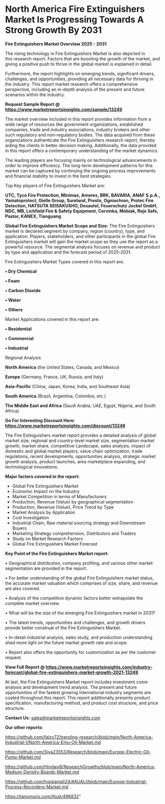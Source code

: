   # North America Fire Extinguishers Market Is Progressing Towards A Strong Growth By 2031

<Strong> Fire Extinguishers Market Overview 2025 - 2031</strong>

The rising technology in Fire Extinguishers Market is also depicted in this research report. Factors that are boosting the growth of the market, and giving a positive push to thrive in the global market is explained in detail.

Furthermore, the report highlights on emerging trends, significant drivers, challenges, and opportunities, providing all necessary data for thriving in the industry. This report market research offers a comprehensive perspective, including an in-depth analysis of the present and future scenarios within the industry.

<strong>Request Sample Report @ <a href=https://www.marketreportsinsights.com/sample/13249>https://www.marketreportsinsights.com/sample/13249</a></strong>

The market overview included in this report provides information from a wide range of resources like government organizations, established companies, trade and industry associations, industry brokers and other such regulatory and non-regulatory bodies. The data acquired from these organizations authenticate the Fire Extinguishers research report, thereby aiding the clients in better decision making. Additionally, the data provided in this report offers a contemporary understanding of the market dynamics.

The leading players are focusing mainly on technological advancements in order to improve efficiency. The long-term development patterns for this market can be captured by continuing the ongoing process improvements and financial stability to invest in the best strategies.

Top Key players of Fire Extinguishers Market are:

<strong>UTC, Tyco Fire Protection, Minimax, Amerex, BRK, BAVARIA, ANAF S.p.A., Yamatoprotect, Gielle Group, Sureland, Presto, Ogniochron, Protec Fire Detection, HATSUTA SEISAKUSHO, Desautel, Feuerschutz Jockel GmbH, NDC, MB, Lichfield Fire & Safety Equipment, Cervinka, Mobiak, Reje Safe, Pastor, KANEX, Tianguang</strong>

<strong><b>Global Fire Extinguishers Market Scope and Size:</b></strong>
The Fire Extinguishers market is declared segment by company, region (country), type, and application. Players, stakeholders, and other participants in the global Fire Extinguishers market will gain the market scope as they use the report as a powerful resource. The segmental analysis focuses on revenue and product by type and application and the forecast period of 2025-2031.

Fire Extinguishers Market Types covered in this report are:

<strong>• Dry Chemical

• Foam

• Carbon Dioxide

• Water

• Others</strong>

Market Applications covered in this report are:

<strong>• Residential

• Commercial

• Industrial</strong> 

Regional Analysis

<strong>North America</strong> (the United States, Canada, and Mexico)

<strong>Europe</strong> (Germany, France, UK, Russia, and Italy)

<strong>Asia-Pacific</strong> (China, Japan, Korea, India, and Southeast Asia)

<strong>South America</strong> (Brazil, Argentina, Colombia, etc.)

<strong>The Middle East and Africa</strong> (Saudi Arabia, UAE, Egypt, Nigeria, and South Africa)

<strong>Go For Interesting Discount Here: <a href=https://www.marketreportsinsights.com/discount/13249>https://www.marketreportsinsights.com/discount/13249</a></strong>

The Fire Extinguishers market report provides a detailed analysis of global market size, regional and country-level market size, segmentation market growth, market share, competitive Landscape, sales analysis, impact of domestic and global market players, value chain optimization, trade regulations, recent developments, opportunities analysis, strategic market growth analysis, product launches, area marketplace expanding, and technological innovations.

<strong><b>Major factors covered in the report:</b></strong>
<ul>
  <li>Global Fire Extinguishers Market </li>
  <li>Economic Impact on the Industry</li>
  <li>Market Competition in terms of Manufacturers</li>
  <li>Production, Revenue (Value) by geographical segmentation</li>
  <li>Production, Revenue (Value), Price Trend by Type</li>
  <li>Market Analysis by Application</li>
  <li>Cost Investigation</li>
  <li>Industrial Chain, Raw material sourcing strategy and Downstream Buyers</li>
  <li>Marketing Strategy comprehension, Distributors and Traders</li>
  <li>Study on Market Research Factors</li>
  <li>Global Fire Extinguishers Market Forecast</li>
</ul>

<strong><b>Key Point of the Fire Extinguishers Market report:</b></strong>

• Geographical distribution, company profiling, and various other market segmentation are provided in the report.

• For better understanding of the global Fire Extinguishers market status, the accurate market valuation which comprises of size, share, and revenue are also covered.

• Analysis of the competitive dynamic factors better extrapolate the complete market overview

• What will be the size of the emerging Fire Extinguishers market in 2031?

• The latest trends, opportunities and challenges, and growth drivers provide better construal of the Fire Extinguishers Market.

• In-detail industrial analysis, sales study, and production understanding shed more light on the future market growth rate and scope.

• Report also offers the opportunity for customization as per the customer request.

<strong><b>View Full Report @ <a href=https://www.marketreportsinsights.com/industry-forecast/global-fire-extinguishers-market-growth-2021-13249>https://www.marketreportsinsights.com/industry-forecast/global-fire-extinguishers-market-growth-2021-13249</a></b></strong>


At last, the Fire Extinguishers Market report includes investment come analysis and development trend analysis. The present and future opportunities of the fastest growing international industry segments are coated throughout this report. This report additionally presents product specification, manufacturing method, and product cost structure, and price structure.

<strong>Contact Us:</strong>
sales@marketreportsinsights.com

<strong>Our other reports:</strong>

<a href=https://github.com/faizy72/trending-research/blob/main/North-America-Industrial-I/North-America-Emu-Oil-Market.md>https://github.com/faizy72/trending-research/blob/main/North-America-Industrial-I/North-America-Emu-Oil-Market.md</a>

<a href=https://github.com/Siya23553/Research/blob/main/Europe-Electric-Oil-Pump-Market.md>https://github.com/Siya23553/Research/blob/main/Europe-Electric-Oil-Pump-Market.md</a>

<a href=https://github.com/Hindavi8/ResearchGrowths/blob/main/North-America-Medium-Density-Boards-Market.md>https://github.com/Hindavi8/ResearchGrowths/blob/main/North-America-Medium-Density-Boards-Market.md</a>

<a href=https://github.com/tyagianjali24/ANJALI/blob/main/Europe-Industrial-Process-Recorders-Market.md>https://github.com/tyagianjali24/ANJALI/blob/main/Europe-Industrial-Process-Recorders-Market.md</a>

<a href=https://tanomuno.com/illust/496832>https://tanomuno.com/illust/496832</a>"
